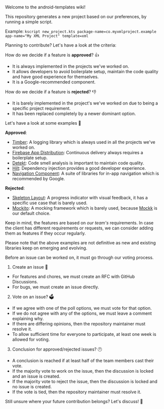 Welcome to the android-templates wiki!

This repository generates a new project based on our preferences, by running a simple script. 

Example: `kscript new_project.kts package-name=co.myxmlproject.example app-name="My XML Project" template=xml`

Planning to contribute? Let's have a look at the criteria:

How do we decide if a feature is **approved**? 👍

- It is always implemented in the projects we've worked on.
- It allows developers to avoid boilerplate setup, maintain the code quality and have good experience for themselves.
- It is a Google-recommended component.

How do we decide if a feature is **rejected**? 👎

- It is barely implemented in the project's we've worked on due to being a specific project requirement.
- It has been replaced completely by a newer dominant option.

Let's have a look at some examples 🔎

**Approved**:
- [Timber](https://github.com/JakeWharton/timber): A logging library which is always used in all the projects we've worked on.
- [Firebase App Distribution](https://firebase.google.com/docs/app-distribution): Continuous delivery always requires a boilerplate setup.
- [Detekt](https://github.com/detekt/detekt): Code smell analysis is important to maintain code quality.
- [Hilt](https://developer.android.com/training/dependency-injection/hilt-android): Dependency injection provides a good developer experience.
- [Navigation Component](https://developer.android.com/guide/navigation/navigation-getting-started): A suite of libraries for in-app navigation which is recommended by Google.

**Rejected**:
- [Skeleton Layout](https://github.com/Faltenreich/SkeletonLayout): A progress indicator with visual feedback, it has a specific use case that is barely used.
- [Mockito](https://github.com/mockito/mockito): A mocking framework which is barely used, because [Mockk](https://mockk.io/) is our default choice.

Keep in mind, the features are based on _our team's_ requirements. In case the client has different requirements or requests, we can consider adding them as features if they occur regularly.

Please note that the above examples are not definitive as new and existing libraries keep on emerging and evolving.

Before an issue can be worked on, it must go through our voting process. 

1. Create an issue 💭 

- For features and chores, we must create an RFC with GitHub Discussions.
- For bugs, we must create an issue directly.

2. Vote on an issue? 🗳

- If we agree with one of the poll options, we must vote for that option.
- If we do not agree with any of the options, we must leave a comment explaining why. 
- If there are differing opinions, then the repository maintainer must resolve it.
- To allow sufficient time for everyone to participate, at least one week is allowed for voting.

3. Conclusion for approved/rejected issues? 🕐 

- A conclusion is reached if at least half of the team members cast their vote.
- If the majority vote to work on the issue, then the discussion is locked and an issue is created.
- If the majority vote to reject the issue, then the discussion is locked and no issue is created.
- If the vote is tied, then the repository maintainer must resolve it.

Still unsure where your future contribution belongs? Let's discuss! 🚀
